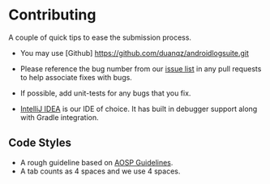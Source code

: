 # Contributing

A couple of quick tips to ease the submission process.

 * You may use [Github] https://github.com/duanqz/androidlogsuite.git

 * Please reference the bug number from our [issue list](TBD) in any pull requests to help associate fixes with bugs.

 * If possible, add unit-tests for any bugs that you fix.

 * [IntelliJ IDEA](https://www.jetbrains.com/idea/) is our IDE of choice. It has built in debugger support along with Gradle integration.


## Code Styles
 * A rough guideline based on [AOSP Guidelines](https://source.android.com/source/code-style.html).
 * A tab counts as 4 spaces and we use 4 spaces.
